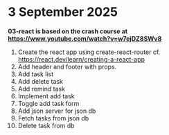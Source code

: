 # 3 September 2025

**03-react is based on the crash course at https://www.youtube.com/watch?v=w7ejDZ8SWv8**

1. Create the react app using create-react-router cf. https://react.dev/learn/creating-a-react-app
2. Add header and footer with props.
3. Add task list
4. Add delete task
5. Add remind task
6. Implement add task
7. Toggle add task form
8. Add json server for json db
9. Fetch tasks from json db
10. Delete task from db